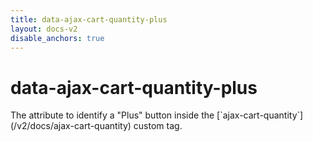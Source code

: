 ```yaml
---
title: data-ajax-cart-quantity-plus
layout: docs-v2
disable_anchors: true
---
```


# data-ajax-cart-quantity-plus

<p class="lead" markdown="1">
The attribute to identify a "Plus" button inside the [`ajax-cart-quantity`](/v2/docs/ajax-cart-quantity) custom tag.
</p>